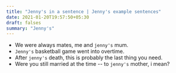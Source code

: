 ```yaml
---
title: "Jenny's in a sentence | Jenny's example sentences"
date: 2021-01-20T19:57:50+05:30
draft: falses
summary: "Jenny's"
---
```

- We were always mates, me and `jenny's` mum.
- `Jenny's` basketball game went into overtime.
- After `jenny's` death, this is probably the last thing you need.
- Were you still married at the time -- to `jenny's` mother, i mean?
                 
